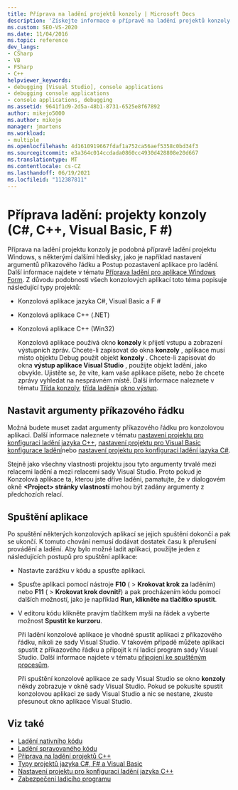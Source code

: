 ```yaml
---
title: Příprava na ladění projektů konzoly | Microsoft Docs
description: 'Získejte informace o přípravě na ladění projektů konzoly (C#, C++, Visual Basic, F #) v aplikaci Visual Studio.'
ms.custom: SEO-VS-2020
ms.date: 11/04/2016
ms.topic: reference
dev_langs:
- CSharp
- VB
- FSharp
- C++
helpviewer_keywords:
- debugging [Visual Studio], console applications
- debugging console applications
- console applications, debugging
ms.assetid: 9641f1d9-2d5a-48b1-8731-6525e8f67892
author: mikejo5000
ms.author: mikejo
manager: jmartens
ms.workload:
- multiple
ms.openlocfilehash: 4d1610919667fdaf1a752ca56aef5358c0bd34f3
ms.sourcegitcommit: e3a364c014ccdada0860cc4930d428808e20d667
ms.translationtype: MT
ms.contentlocale: cs-CZ
ms.lasthandoff: 06/19/2021
ms.locfileid: "112387811"
---
```

# <a name="debugging-preparation-console-projects-c-c-visual-basic-f"></a>Příprava ladění: projekty konzoly (C#, C++, Visual Basic, F #)

Příprava na ladění projektu konzoly je podobná přípravě ladění projektu Windows, s některými dalšími hledisky, jako je například nastavení argumentů příkazového řádku a Postup pozastavení aplikace pro ladění. Další informace najdete v tématu [Příprava ladění pro aplikace Windows Form](../debugger/debugging-preparation-windows-forms-applications.md). Z důvodu podobnosti všech konzolových aplikací toto téma popisuje následující typy projektů:

- Konzolová aplikace jazyka C#, Visual Basic a F #

- Konzolová aplikace C++ (.NET)

- Konzolová aplikace C++ (Win32)

  Konzolová aplikace používá okno **konzoly** k přijetí vstupu a zobrazení výstupních zpráv. Chcete-li zapisovat do okna **konzoly** , aplikace musí místo objektu Debug použít objekt **konzoly** . Chcete-li zapisovat do okna **výstup aplikace Visual Studio** , použijte objekt ladění, jako obvykle. Ujistěte se, že víte, kam vaše aplikace píšete, nebo že chcete zprávy vyhledat na nesprávném místě. Další informace naleznete v tématu [Třída konzoly](/dotnet/api/system.console), [třída ladění](/dotnet/api/system.diagnostics.debug)a [okno výstup](../ide/reference/output-window.md).

## <a name="set-command-line-arguments"></a>Nastavit argumenty příkazového řádku

Možná budete muset zadat argumenty příkazového řádku pro konzolovou aplikaci. Další informace naleznete v tématu [nastavení projektu pro konfiguraci ladění jazyka C++](../debugger/project-settings-for-a-cpp-debug-configuration.md), [nastavení projektu pro Visual Basic konfigurace ladění](../debugger/project-settings-for-a-visual-basic-debug-configuration.md)nebo [nastavení projektu pro konfiguraci ladění jazyka C#](../debugger/project-settings-for-csharp-debug-configurations.md).

Stejně jako všechny vlastnosti projektu jsou tyto argumenty trvalé mezi relacemi ladění a mezi relacemi sady Visual Studio. Proto pokud je Konzolová aplikace ta, kterou jste dříve laděni, pamatujte, že v dialogovém okně **\<Project> stránky vlastností** mohou být zadány argumenty z předchozích relací.

## <a name="start-the-application"></a>Spuštění aplikace

 Po spuštění některých konzolových aplikací se jejich spuštění dokončí a pak se ukončí. K tomuto chování nemusí dodávat dostatek času k přerušení provádění a ladění. Aby bylo možné ladit aplikaci, použijte jeden z následujících postupů pro spuštění aplikace:

- Nastavte zarážku v kódu a spusťte aplikaci.

- Spusťte aplikaci pomocí nástroje **F10** (  >  **Krokovat krok za** laděním) nebo **F11** (  >  **Krokovat krok dovnitř**) a pak procházením kódu pomocí dalších možností, jako je například **Run, klikněte na tlačítko spustit**.

- V editoru kódu klikněte pravým tlačítkem myši na řádek a vyberte možnost **Spustit ke kurzoru**.

  Při ladění konzolové aplikace je vhodné spustit aplikaci z příkazového řádku, nikoli ze sady Visual Studio. V takovém případě můžete aplikaci spustit z příkazového řádku a připojit k ní ladicí program sady Visual Studio. Další informace najdete v tématu [připojení ke spuštěným procesům](../debugger/attach-to-running-processes-with-the-visual-studio-debugger.md).

  Při spuštění konzolové aplikace ze sady Visual Studio se okno **konzoly** někdy zobrazuje v okně sady Visual Studio. Pokud se pokusíte spustit konzolovou aplikaci ze sady Visual Studio a nic se nestane, zkuste přesunout okno aplikace Visual Studio.

## <a name="see-also"></a>Viz také
- [Ladění nativního kódu](../debugger/debugging-native-code.md)
- [Ladění spravovaného kódu](../debugger/debugging-managed-code.md)
- [Příprava na ladění projektů C++](../debugger/debugging-preparation-visual-cpp-project-types.md)
- [Typy projektů jazyka C#, F# a Visual Basic](../debugger/debugging-preparation-csharp-f-hash-and-visual-basic-project-types.md)
- [Nastavení projektu pro konfiguraci ladění jazyka C++](../debugger/project-settings-for-a-cpp-debug-configuration.md)
- [Zabezpečení ladicího programu](../debugger/debugger-security.md)